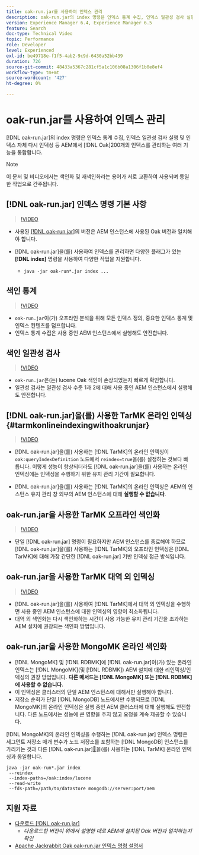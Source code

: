 ```yaml
---
title: oak-run.jar를 사용하여 인덱스 관리
description: oak-run.jar의 index 명령은 인덱스 통계 수집, 인덱스 일관성 검사 실행 및 인덱스 자체 리인덱싱 등 AEM에서 Oak 인덱스를 관리하는 여러 기능을 통합합니다.
version: Experience Manager 6.4, Experience Manager 6.5
feature: Search
doc-type: Technical Video
topic: Performance
role: Developer
level: Experienced
exl-id: be49718e-f1f5-4ab2-9c9d-6430a52bb439
duration: 726
source-git-commit: 48433a5367c281cf5a1c106b08a1306f1b0e8ef4
workflow-type: tm+mt
source-wordcount: '427'
ht-degree: 0%

---
```


# oak-run.jar를 사용하여 인덱스 관리

[!DNL oak-run.jar]의 index 명령은 인덱스 통계 수집, 인덱스 일관성 검사 실행 및 인덱스 자체 다시 인덱싱 등 AEM에서 [!DNL Oak]200개의 인덱스를 관리하는 여러 기능을 통합합니다.

>[!NOTE]
>
>이 문서 및 비디오에서는 색인화 및 재색인화라는 용어가 서로 교환하여 사용되며 동일한 작업으로 간주됩니다.

## [!DNL oak-run.jar] 인덱스 명령 기본 사항

>[!VIDEO](https://video.tv.adobe.com/v/21475?quality=12&learn=on)

* 사용된 [[!DNL oak-run.jar]](https://repository.apache.org/service/local/artifact/maven/redirect?r=releases&amp;g=org.apache.jackrabbit&amp;a=oak-run&amp;v=1.8.0)의 버전은 AEM 인스턴스에 사용된 Oak 버전과 일치해야 합니다.
* [!DNL oak-run.jar]을(를) 사용하여 인덱스를 관리하면 다양한 플래그가 있는 **[!DNL index]** 명령을 사용하여 다양한 작업을 지원합니다.

   * `java -jar oak-run*.jar index ...`

## 색인 통계

>[!VIDEO](https://video.tv.adobe.com/v/21477?quality=12&learn=on)

* `oak-run.jar`이(가) 오프라인 분석을 위해 모든 인덱스 정의, 중요한 인덱스 통계 및 인덱스 컨텐츠를 덤프합니다.
* 인덱스 통계 수집은 사용 중인 AEM 인스턴스에서 실행해도 안전합니다.

## 색인 일관성 검사

>[!VIDEO](https://video.tv.adobe.com/v/21476?quality=12&learn=on)

* `oak-run.jar`은(는) lucene Oak 색인이 손상되었는지 빠르게 확인합니다.
* 일관성 검사는 일관성 검사 수준 1과 2에 대해 사용 중인 AEM 인스턴스에서 실행해도 안전합니다.

## [!DNL oak-run.jar]을(를) 사용한 TarMK 온라인 인덱싱 {#tarmkonlineindexingwithoakrunjar}

>[!VIDEO](https://video.tv.adobe.com/v/21479?quality=12&learn=on)

* [!DNL oak-run.jar]을(를) 사용하는 [!DNL TarMK]의 온라인 인덱싱이 `oak:queryIndexDefinition` 노드에서 `reindex=true`을(를) 설정하는 것보다 빠릅니다. 이렇게 성능이 향상되더라도 [!DNL oak-run.jar]을(를) 사용하는 온라인 인덱싱에는 인덱싱을 수행하기 위한 유지 관리 기간이 필요합니다.

* [!DNL oak-run.jar]을(를) 사용하는 [!DNL TarMK]의 온라인 인덱싱은 AEM의 인스턴스 유지 관리 창 외부의 AEM 인스턴스에 대해 **실행할 수 없습니다**.

## oak-run.jar을 사용한 TarMK 오프라인 색인화

>[!VIDEO](https://video.tv.adobe.com/v/21478?quality=12&learn=on)

* 단일 [!DNL oak-run.jar] 명령이 필요하지만 AEM 인스턴스를 종료해야 하므로 [!DNL oak-run.jar]을(를) 사용하는 [!DNL TarMK]의 오프라인 인덱싱은 [!DNL TarMK]에 대해 가장 간단한 [!DNL oak-run.jar] 기반 인덱싱 접근 방식입니다.

## oak-run.jar을 사용한 TarMK 대역 외 인덱싱

>[!VIDEO](https://video.tv.adobe.com/v/21480?quality=12&learn=on)

* [!DNL oak-run.jar]을(를) 사용하여 [!DNL TarMK]에서 대역 외 인덱싱을 수행하면 사용 중인 AEM 인스턴스에 대한 인덱싱의 영향이 최소화됩니다.
* 대역 외 색인화는 다시 색인화하는 시간이 사용 가능한 유지 관리 기간을 초과하는 AEM 설치에 권장되는 색인화 방법입니다.

## oak-run.jar을 사용한 MongoMK 온라인 색인화

* [!DNL MongoMK] 및 [!DNL RDBMK]에 [!DNL oak-run.jar]이(가) 있는 온라인 인덱스는 [!DNL MongoMK]&#x200B;(및 [!DNL RDBMK]) AEM 설치에 대한 리인덱싱/인덱싱의 권장 방법입니다. **다른 메서드는 [!DNL MongoMK] 또는 [!DNL RDBMK]에 사용할 수 없습니다.**
* 이 인덱싱은 클러스터의 단일 AEM 인스턴스에 대해서만 실행해야 합니다.
* 저장소 순회가 단일 [!DNL MongoDB] 노드에서만 수행되므로 [!DNL MongoMK]의 온라인 인덱싱은 실행 중인 AEM 클러스터에 대해 실행해도 안전합니다. 다른 노드에서는 성능에 큰 영향을 주지 않고 요청을 계속 제공할 수 있습니다.

[!DNL MongoMK]의 온라인 인덱싱을 수행하는 [!DNL oak-run.jar] 인덱스 명령은 세그먼트 저장소 매개 변수가 노드 저장소를 포함하는 [!DNL MongoDB] 인스턴스를 가리키는 것과 다른  [!DNL oak-run.jar][&#128279;](#tarmkonlineindexingwithoakrunjar)을(를) 사용하는  [!DNL TarMK] 온라인 인덱싱과 동일합니다.

```
java -jar oak-run*.jar index
 --reindex
 --index-paths=/oak:index/lucene
 --read-write
 --fds-path=/path/to/datastore mongodb://server:port/aem
```

## 지원 자료

* [다운로드 [!DNL oak-run.jar]](https://repository.apache.org/#nexus-search;gav~org.apache.jackrabbit~oak-run~~~~kw,versionexpand)
   * *다운로드한 버전이 위에서 설명한 대로 AEM에 설치된 Oak 버전과 일치하는지 확인*
* [Apache Jackrabbit Oak oak-run.jar 인덱스 명령 설명서](https://jackrabbit.apache.org/oak/docs/query/oak-run-indexing.html)
